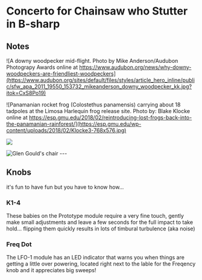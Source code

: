 # Concerto for Chainsaw who Stutter in B-sharp

## Notes
![A downy woodpecker mid-flight.  Photo by Mike Anderson/Audubon Photograpy Awards online at https://www.audubon.org/news/why-downy-woodpeckers-are-friendliest-woodpeckers](https://www.audubon.org/sites/default/files/styles/article_hero_inline/public/sfw_apa_2011_19550_153732_mikeanderson_downy_woodpecker_kk.jpg?itok=CxS8Po19) 

![Panamanian rocket frog (Colostethus panamensis) carrying about 18 tadpoles at the Limosa Harlequin frog release site. Photo by: Blake Klocke online at https://esp.gmu.edu/2018/02/reintroducing-lost-frogs-back-into-the-panamanian-rainforest/](https://esp.gmu.edu/wp-content/uploads/2018/02/Klocke3-768x576.jpg)

![](https://content.api.news/v3/images/bin/1568ca340da13f1990a16a352f5ad13a)

![Glen Gould's chair --- ](http://www.colineatock.com/uploads/7/9/8/3/7983649/1885017_orig.jpg)


## Knobs
it's fun to have fun but you have to know how...
### K1-4
These babies on the Prototype module require a very fine touch, gently make small adjustments and leave a few seconds for the full impact to take hold... flipping them quickly results in lots of timbural turbulence (aka noise)

### Freq Dot
The LFO-1 module has an LED indicator that warns you when things are getting a little over powering, located right next to the lable for the Freqency knob and it appreciates big sweeps!